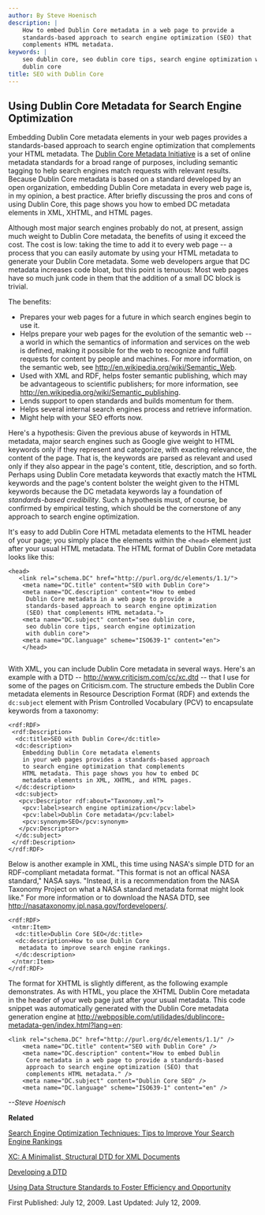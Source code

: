 ```yaml
---
author: By Steve Hoenisch
description: |
    How to embed Dublin Core metadata in a web page to provide a
    standards-based approach to search engine optimization (SEO) that
    complements HTML metadata.
keywords: |
    seo dublin core, seo dublin core tips, search engine optimization with
    dublin core
title: SEO with Dublin Core
---
```



Using Dublin Core Metadata for Search Engine Optimization
---------------------------------------------------------

Embedding Dublin Core metadata elements in your web pages provides a
standards-based approach to search engine optimization that complements
your HTML metadata. The [Dublin Core Metadata
Initiative](http://dublincore.org/) is a set of online metadata
standards for a broad range of purposes, including semantic tagging to
help search engines match requests with relevant results. Because Dublin
Core metadata is based on a standard developed by an open organization,
embedding Dublin Core metadata in every web page is, in my opinion, a
best practice. After briefly discussing the pros and cons of using
Dublin Core, this page shows you how to embed DC metadata elements in
XML, XHTML, and HTML pages.

Although most major search engines probably do not, at present, assign
much weight to Dublin Core metadata, the benefits of using it exceed the
cost. The cost is low: taking the time to add it to every web page -- a
process that you can easily automate by using your HTML metadata to
generate your Dublin Core metadata. Some web developers argue that DC
metadata increases code bloat, but this point is tenuous: Most web pages
have so much junk code in them that the addition of a small DC block is
trivial.

The benefits:

-   Prepares your web pages for a future in which search engines begin
    to use it.
-   Helps prepare your web pages for the evolution of the semantic web
    -- a world in which the semantics of information and services on the
    web is defined, making it possible for the web to recognize and
    fulfill requests for content by people and machines. For more
    information, on the semantic web, see
    <http://en.wikipedia.org/wiki/Semantic_Web>.
-   Used with XML and RDF, helps foster semantic publishing, which may
    be advantageous to scientific publishers; for more information, see
    <http://en.wikipedia.org/wiki/Semantic_publishing>.
-   Lends support to open standards and builds momentum for them.
-   Helps several internal search engines process and
    retrieve information.
-   Might help with your SEO efforts now.

Here's a hypothesis: Given the previous abuse of keywords in HTML
metadata, major search engines such as Google give weight to HTML
keywords only if they represent and categorize, with exacting relevance,
the content of the page. That is, the keywords are parsed as relevant
and used only if they also appear in the page's content, title,
description, and so forth. Perhaps using Dublin Core metadata keywords
that exactly match the HTML keywords and the page's content bolster the
weight given to the HTML keywords because the DC metadata keywords lay a
foundation of *standards-based credibility*. Such a hypothesis must, of
course, be confirmed by empirical testing, which should be the
cornerstone of any approach to search engine optimization.

It's easy to add Dublin Core HTML metadata elements to the HTML header
of your page; you simply place the elements within the `<head>` element
just after your usual HTML metadata. The HTML format of Dublin Core
metadata looks like this:

``` {space="preserve"}
<head>
   <link rel="schema.DC" href="http://purl.org/dc/elements/1.1/">
    <meta name="DC.title" content="SEO with Dublin Core">
    <meta name="DC.description" content="How to embed 
     Dublin Core metadata in a web page to provide a 
     standards-based approach to search engine optimization 
     (SEO) that complements HTML metadata.">
    <meta name="DC.subject" content="seo dublin core, 
     seo dublin core tips, search engine optimization 
     with dublin core">
    <meta name="DC.language" scheme="ISO639-1" content="en">
    </head>
    
```

With XML, you can include Dublin Core metadata in several ways. Here's
an example with a DTD -- <http://www.criticism.com/cc/xc.dtd> -- that I
use for some of the pages on Criticism.com. The structure embeds the
Dublin Core metadata elements in Resource Description Format (RDF) and
extends the `dc:subject` element with Prism Controlled Vocabulary (PCV)
to encapsulate keywords from a taxonomy:

``` {space="preserve"}
<rdf:RDF>
 <rdf:Description>
  <dc:title>SEO with Dublin Core</dc:title>
  <dc:description>
    Embedding Dublin Core metadata elements
    in your web pages provides a standards-based approach
    to search engine optimization that complements 
    HTML metadata. This page shows you how to embed DC 
    metadata elements in XML, XHTML, and HTML pages.
  </dc:description>
  <dc:subject>
   <pcv:Descriptor rdf:about="Taxonomy.xml">
    <pcv:label>search engine optimization</pcv:label>
    <pcv:label>Dublin Core metadata</pcv:label>
    <pcv:synonym>SEO</pcv:synonym>
   </pcv:Descriptor>
  </dc:subject>
 </rdf:Description>
</rdf:RDF>
```

Below is another example in XML, this time using NASA's simple DTD for
an RDF-compliant metadata format. "This format is not an offical NASA
standard," NASA says. "Instead, it is a recommendation from the NASA
Taxonomy Project on what a NASA standard metadata format might look
like." For more information or to download the NASA DTD, see
<http://nasataxonomy.jpl.nasa.gov/fordevelopers/>.

``` {space="preserve"}
<rdf:RDF>
 <ntmr:Item>
  <dc:title>Dublin Core SEO</dc:title>
  <dc:description>How to use Dublin Core 
   metadata to improve search engine rankings.
  </dc:description>
 </ntmr:Item>
</rdf:RDF>
```

The format for XHTML is slightly different, as the following example
demonstrates. As with HTML, you place the XHTML Dublin Core metadata in
the header of your web page just after your usual metadata. This code
snippet was automatically generated with the Dublin Core metadata
generation engine at
<http://webposible.com/utilidades/dublincore-metadata-gen/index.html?lang=en>:

``` {space="preserve"}
<link rel="schema.DC" href="http://purl.org/dc/elements/1.1/" />
    <meta name="DC.title" content="SEO with Dublin Core" />
    <meta name="DC.description" content="How to embed Dublin 
     Core metadata in a web page to provide a standards-based 
     approach to search engine optimization (SEO) that 
     complements HTML metadata." />
    <meta name="DC.subject" content="Dublin Core SEO" />
    <meta name="DC.language" scheme="ISO639-1" content="en" />
```

*--Steve Hoenisch*

**Related**

[Search Engine Optimization Techniques: Tips to Improve Your Search
Engine Rankings](/seo/search-engine-optimization.html)

[XC: A Minimalist, Structural DTD for XML Documents](/cc/about-xc.html)

[Developing a DTD](/dita/dtd2.html)

[Using Data Structure Standards to Foster Efficiency and
Opportunity](/dita/dss.html)

First Published: July 12, 2009. Last Updated: July 12, 2009.


